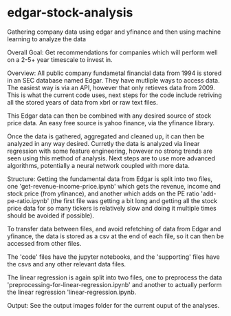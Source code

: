 # edgar-stock-analysis
Gathering company data using edgar and yfinance and then using machine learning to analyze the data

Overall Goal:
Get recommendations for companies which will perform well on a 2-5+ year timescale to invest in.

Overview:
All public company fundametal financial data from 1994 is stored in an SEC database named Edgar. They have mutliple ways to access data. The easiest way is via an API, however that only retieves data from 2009. This is what the current code uses, next steps for the code include retriving all the stored years of data from xbrl or raw text files.

This Edgar data can then be combined with any desired source of stock price data. An easy free source is yahoo finance, via the yfinance library. 

Once the data is gathered, aggregated and cleaned up, it can then be analyzed in any way desired. Curretly the data is analyzed via linear regression with some feature engineering, however no strong trends are seen using this method of analysis. Next steps are to use more advanced algorithms, potentially a neural network coupled with more data.

Structure:
Getting the fundamental data from Edgar is split into two files, one 'get-revenue-income-price.ipynb' which gets the revenue, income and stock price (from yfinance), and another which adds on the PE ratio 'add-pe-ratio.ipynb' (the first file was getting a bit long and getting all the stock price data for so many tickers is relatively slow and doing it multiple times should be avoided if possible).

To transfer data between files, and avoid refetching of data from Edgar and yfinance, the data is stored as a csv at the end of each file, so it can then be accessed from other files.

The 'code' files have the jupyter notebooks, and the 'supporting' files have the csvs and any other relevant data files.

The linear regression is again split into two files, one to preprocess the data 'preprocessing-for-linear-regression.ipynb' and another to actually perform the linear regression 'linear-regression.ipynb.

Output:
See the output images folder for the current ouput of the analyses.
